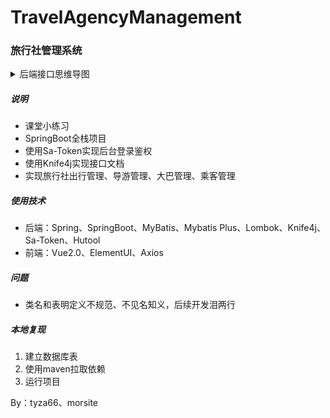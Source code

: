 # TravelAgencyManagement
### 旅行社管理系统
<details><summary>后端接口思维导图</summary>
<img src="./文档/思维导图/旅行社管理系统.png"/>
</details>

##### 说明
- 课堂小练习
- SpringBoot全栈项目
- 使用Sa-Token实现后台登录鉴权
- 使用Knife4j实现接口文档
- 实现旅行社出行管理、导游管理、大巴管理、乘客管理

##### 使用技术
- 后端：Spring、SpringBoot、MyBatis、Mybatis Plus、Lombok、Knife4j、Sa-Token、Hutool
- 前端：Vue2.0、ElementUI、Axios

##### 问题
- 类名和表明定义不规范、不见名知义，后续开发泪两行

##### 本地复现
1. 建立数据库表
2. 使用maven拉取依赖
3. 运行项目

By：tyza66、morsite